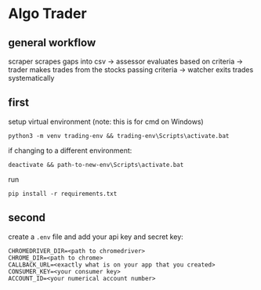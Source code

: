 # Algo Trader 

## general workflow 

scraper scrapes gaps into csv -> assessor evaluates based on criteria ->
trader makes trades from the stocks passing criteria -> watcher exits trades systematically

## first

setup virtual environment (note: this is for cmd on Windows)

`python3 -m venv trading-env && trading-env\Scripts\activate.bat`

if changing to a different environment:

`deactivate && path-to-new-env\Scripts\activate.bat`

run 

`pip install -r requirements.txt`

## second

create a `.env` file and add your api key and secret key:

```
CHROMEDRIVER_DIR=<path to chromedriver>
CHROME_DIR=<path to chrome>
CALLBACK_URL=<exactly what is on your app that you created>
CONSUMER_KEY=<your consumer key>
ACCOUNT_ID=<your numerical account number>
```
